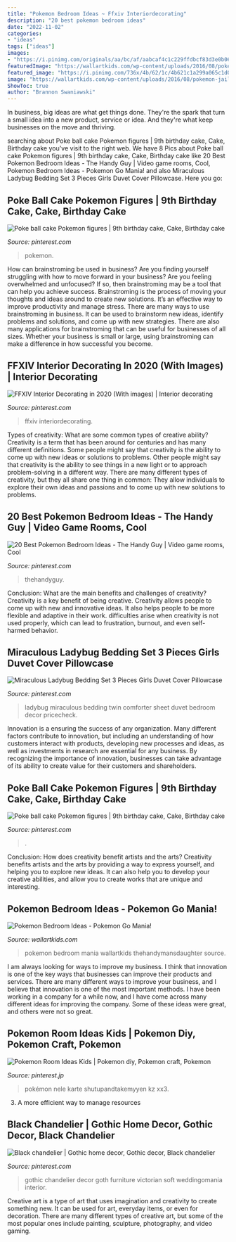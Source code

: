 ```yaml
---
title: "Pokemon Bedroom Ideas ~ Ffxiv Interiordecorating"
description: "20 best pokemon bedroom ideas"
date: "2022-11-02"
categories:
- "ideas"
tags: ["ideas"]
images:
- "https://i.pinimg.com/originals/aa/bc/af/aabcaf4c1c229ffdbcf83d3e0b06b259.jpg"
featuredImage: "https://wallartkids.com/wp-content/uploads/2016/08/pokemon-jail.jpg"
featured_image: "https://i.pinimg.com/736x/4b/62/1c/4b621c1a299a065c1d0b1117cdc451d0.jpg"
image: "https://wallartkids.com/wp-content/uploads/2016/08/pokemon-jail.jpg"
ShowToc: true
author: "Brannon Swaniawski"
---
```



In business, big ideas are what get things done. They're the spark that turn a small idea into a new product, service or idea. And they're what keep businesses on the move and thriving.

	

		
searching about Poke ball cake Pokemon figures | 9th birthday cake, Cake, Birthday cake you've visit to the right web. We have 8 Pics about Poke ball cake Pokemon figures | 9th birthday cake, Cake, Birthday cake like 20 Best Pokemon Bedroom Ideas - The Handy Guy | Video game rooms, Cool, Pokemon Bedroom Ideas - Pokemon Go Mania! and also Miraculous Ladybug Bedding Set 3 Pieces Girls Duvet Cover Pillowcase. Here you go:
		
    
## Poke Ball Cake Pokemon Figures | 9th Birthday Cake, Cake, Birthday Cake

<img loading=lazy src="https://i.pinimg.com/474x/aa/bc/af/aabcaf4c1c229ffdbcf83d3e0b06b259.jpg" onerror="this.onerror=null;this.src='https://tse1.mm.bing.net/th?id=OIP.HZhtpMPEo6Z1ZUGKxrRB6wAAAA&amp;pid=15.1';" alt="Poke ball cake Pokemon figures | 9th birthday cake, Cake, Birthday cake">

_Source: pinterest.com_

>pokemon. 

	

How can brainstroming be used in business?
Are you finding yourself struggling with how to move forward in your business? Are you feeling overwhelmed and unfocused? If so, then brainstroming may be a tool that can help you achieve success. Brainstroming is the process of moving your thoughts and ideas around to create new solutions. It’s an effective way to improve productivity and manage stress.
There are many ways to use brainstroming in business. It can be used to brainstorm new ideas, identify problems and solutions, and come up with new strategies. There are also many applications for brainstroming that can be useful for businesses of all sizes. Whether your business is small or large, using brainstroming can make a difference in how successful you become.

    
## FFXIV Interior Decorating In 2020 (With Images) | Interior Decorating

<img loading=lazy src="https://i.pinimg.com/736x/08/6f/95/086f95a7cfbc5e5e6bdc2a1d6ddbd5cc.jpg" onerror="this.onerror=null;this.src='https://tse4.mm.bing.net/th?id=OIP.xtN94tCqp9ScbhX-laXgQQHaEK&amp;pid=15.1';" alt="FFXIV Interior Decorating in 2020 (With images) | Interior decorating">

_Source: pinterest.com_

>ffxiv interiordecorating. 

	

Types of creativity: What are some common types of creative ability?
Creativity is a term that has been around for centuries and has many different definitions. Some people might say that creativity is the ability to come up with new ideas or solutions to problems. Other people might say that creativity is the ability to see things in a new light or to approach problem-solving in a different way. There are many different types of creativity, but they all share one thing in common: They allow individuals to explore their own ideas and passions and to come up with new solutions to problems.

    
## 20 Best Pokemon Bedroom Ideas - The Handy Guy | Video Game Rooms, Cool

<img loading=lazy src="https://i.pinimg.com/originals/b7/42/7e/b7427ef1ff3b6f77cd00237098f15171.jpg" onerror="this.onerror=null;this.src='https://tse4.mm.bing.net/th?id=OIP.HA2T0HhmeMdkbwG5ylji_AHaO0&amp;pid=15.1';" alt="20 Best Pokemon Bedroom Ideas - The Handy Guy | Video game rooms, Cool">

_Source: pinterest.com_

>thehandyguy. 

	

Conclusion: What are the main benefits and challenges of creativity?
Creativity is a key benefit of being creative. Creativity allows people to come up with new and innovative ideas. It also helps people to be more flexible and adaptive in their work. difficulties arise when creativity is not used properly, which can lead to frustration, burnout, and even self- harmed behavior.

    
## Miraculous Ladybug Bedding Set 3 Pieces Girls Duvet Cover Pillowcase

<img loading=lazy src="https://i.pinimg.com/736x/4b/62/1c/4b621c1a299a065c1d0b1117cdc451d0.jpg" onerror="this.onerror=null;this.src='https://tse1.mm.bing.net/th?id=OIP.C7vuKiJ1hbO81jcqA_m7wAHaFj&amp;pid=15.1';" alt="Miraculous Ladybug Bedding Set 3 Pieces Girls Duvet Cover Pillowcase">

_Source: pinterest.com_

>ladybug miraculous bedding twin comforter sheet duvet bedroom decor pricecheck. 

	

Innovation is a ensuring the success of any organization. Many different factors contribute to innovation, but including an understanding of how customers interact with products, developing new processes and ideas, as well as investments in research are essential for any business. By recognizing the importance of innovation, businesses can take advantage of its ability to create value for their customers and shareholders.

    
## Poke Ball Cake Pokemon Figures | 9th Birthday Cake, Cake, Birthday Cake

<img loading=lazy src="https://i.pinimg.com/originals/aa/bc/af/aabcaf4c1c229ffdbcf83d3e0b06b259.jpg" onerror="this.onerror=null;this.src='https://tse3.mm.bing.net/th?id=OIP.gX4sy93YhRFaa25eupia1AHaJ4&amp;pid=15.1';" alt="Poke ball cake Pokemon figures | 9th birthday cake, Cake, Birthday cake">

_Source: pinterest.com_

>. 

	

Conclusion: How does creativity benefit artists and the arts?
Creativity benefits artists and the arts by providing a way to express yourself, and helping you to explore new ideas. It can also help you to develop your creative abilities, and allow you to create works that are unique and interesting.

    
## Pokemon Bedroom Ideas - Pokemon Go Mania!

<img loading=lazy src="https://wallartkids.com/wp-content/uploads/2016/08/pokemon-jail.jpg" onerror="this.onerror=null;this.src='https://tse1.mm.bing.net/th?id=OIP.l6jJJbUxYFQbNDmR3Uo1-QAAAA&amp;pid=15.1';" alt="Pokemon Bedroom Ideas - Pokemon Go Mania!">

_Source: wallartkids.com_

>pokemon bedroom mania wallartkids thehandymansdaughter source. 

	

I am always looking for ways to improve my business. I think that innovation is one of the key ways that businesses can improve their products and services. There are many different ways to improve your business, and I believe that innovation is one of the most important methods. I have been working in a company for a while now, and I have come across many different ideas for improving the company. Some of these ideas were great, and others were not so great.

    
## Pokemon Room Ideas Kids | Pokemon Diy, Pokemon Craft, Pokemon

<img loading=lazy src="https://i.pinimg.com/736x/74/92/f6/7492f600783594e0031b39f5711c9400.jpg" onerror="this.onerror=null;this.src='https://tse3.mm.bing.net/th?id=OIP.Pocy0onlRDHlgv5SDZIRJAHaLf&amp;pid=15.1';" alt="Pokemon Room Ideas Kids | Pokemon diy, Pokemon craft, Pokemon">

_Source: pinterest.jp_

>pokémon nele karte shutupandtakemyyen kz xx3. 

	

3. A more efficient way to manage resources

    
## Black Chandelier | Gothic Home Decor, Gothic Decor, Black Chandelier

<img loading=lazy src="https://i.pinimg.com/originals/7f/d6/49/7fd6491230b6a4e2445dcf05959e98ca.jpg" onerror="this.onerror=null;this.src='https://tse2.mm.bing.net/th?id=OIP.iHsowIXB02JJueI91vLtCwHaLJ&amp;pid=15.1';" alt="Black chandelier | Gothic home decor, Gothic decor, Black chandelier">

_Source: pinterest.com_

>gothic chandelier decor goth furniture victorian soft weddingomania interior. 

	

Creative art is a type of art that uses imagination and creativity to create something new. It can be used for art, everyday items, or even for decoration. There are many different types of creative art, but some of the most popular ones include painting, sculpture, photography, and video gaming.

